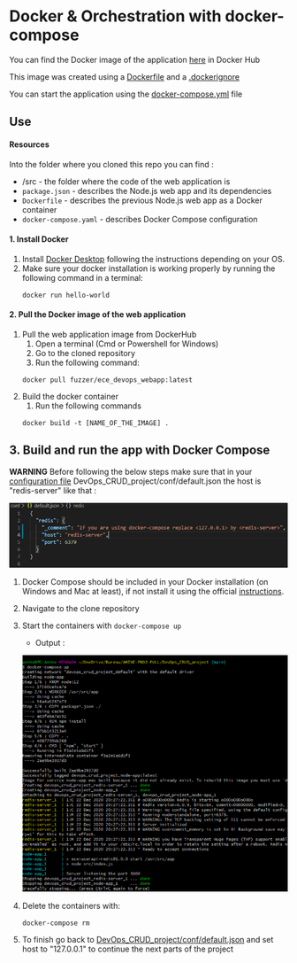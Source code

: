 # Docker & Orchestration with docker-compose

You can find the Docker image of the application [here](https://hub.docker.com/repository/docker/fuzzer/ece_devops_webapp) in Docker Hub 

This image was created using a [Dockerfile](Dockerfile) and a [.dockerignore](.dockerignore) 


You can start the application using the [docker-compose.yml](docker-compose.yml) file

## Use

#### Resources

Into the folder where you cloned this repo you can find :
- /src - the folder where the code of the web application is
- `package.json` - describes the Node.js web app and its dependencies
- `Dockerfile` - describes the previous Node.js web app as a Docker container
- `docker-compose.yaml` - describes Docker Compose configuration

#### 1. Install Docker

1. Install [Docker Desktop](https://www.docker.com/get-started) following the instructions depending on your OS.
2. Make sure your docker installation is working properly by running the following command in a terminal:
   ```
   docker run hello-world
   ```

#### 2. Pull the Docker image of the web application

1. Pull the web application image from DockerHub   
   1. Open a terminal (Cmd or Powershell for Windows)
   2. Go to the cloned repository
   3. Run the following command:
     ```
     docker pull fuzzer/ece_devops_webapp:latest
     ```
2. Build the docker container   
   1. Run the following commands
     ```
     docker build -t [NAME_OF_THE_IMAGE] .
     ```


## 3. Build and run the app with Docker Compose

**WARNING** Before following the below steps make sure that in your [configuration file](conf/default.json) DevOps_CRUD_project/conf/default.json the host is "redis-server" like that :


![Alt text](img/Conf_file.PNG?raw=true "configuration_file")


1. Docker Compose should be included in your Docker installation (on Windows and Mac at least), if not install it using the official [instructions](https://docs.docker.com/compose/install/).
2. Navigate to the clone repository
3. Start the containers with `docker-compose up`
   - Output :


   ![Alt text](img/Docker-compose.PNG?raw=true "docker-compose up")

5. Delete the containers with:
   ```
   docker-compose rm
   ```

6. To finish go back to [DevOps_CRUD_project/conf/default.json](conf/default.json) and set host to "127.0.0.1" to continue the next parts of the project 

